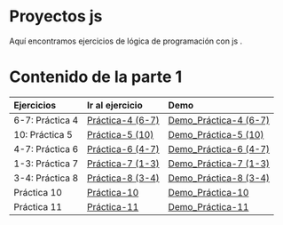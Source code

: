 # Proyectos js

Aquí encontramos ejercicios de lógica de programación con js .

# Contenido de la parte 1

| Ejercicios      | Ir al ejercicio                                  | Demo                                                                                       |
| :-------------- | :----------------------------------------------- | :----------------------------------------------------------------------------------------- |
| 6-7: Práctica 4 | [Práctica-4 (6-7)](./Amed_practice_4/)           | [Demo_Práctica-4 (6-7)](https://amed-dev.github.io/proyects-js/Amed_practice_4/)           |
| 10: Práctica 5  | [Práctica-5 (10)](./Amed_practice_5/)            | [Demo_Práctica-5 (10)](https://amed-dev.github.io/proyects-js/Amed_practice_5/)           |
| 4-7: Práctica 6 | [Práctica-6 (4-7)](./Amed_practice_6/)           | [Demo_Práctica-6 (4-7)](https://amed-dev.github.io/proyects-js/Amed_practice_6/)           |
| 1-3: Práctica 7 | [Práctica-7 (1-3)](./Amed_practice_7/)           | [Demo_Práctica-7 (1-3)](https://amed-dev.github.io/proyects-js/Amed_practice_7/)           |
| 3-4: Práctica 8 | [Práctica-8 (3-4)](./Amed_practice_8/question_3) | [Demo_Práctica-8 (3-4)](https://amed-dev.github.io/proyects-js/Amed_practice_8/question_3) |
| Práctica 10     | [Práctica-10](./Amed_practice_10/)               | [Demo_Práctica-10](https://amed-dev.github.io/proyects-js/Amed_practice_10/)          |
| Práctica 11     | [Práctica-11](./Amed_practice_11/)               | [Demo_Práctica-11](https://amed-dev.github.io/proyects-js/Amed_practice_11/)          |